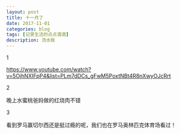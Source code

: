 ```yaml
---
layout: post
title: 十一月了
date: 2017-11-01
categories: blog
tags: [记录生活的点点滴滴]
description: 流水账
---
```


1 

https://www.youtube.com/watch?v=5OjhNXIFpP4&list=PLm7dDCs_gFwM5PoxtNBt4R8nXwyOJcRrt

2

晚上水蜜桃爸妈做的红烧肉不错

3

看到罗马赢切尔西还是挺过瘾的呢，我们也在罗马奥林匹克体育场看过！
